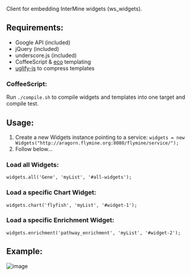 Client for embedding InterMine widgets (ws_widgets).

## Requirements:
- Google API (included)
- jQuery (included)
- underscore.js (included)
- CoffeeScript & [eco](https://github.com/sstephenson/eco) templating
- [uglify-js](https://github.com/mishoo/UglifyJS) to compress templates

### CoffeeScript:
Run `./compile.sh` to compile widgets and templates into one target and compile test.

## Usage:
1. Create a new Widgets instance pointing to a service: `widgets = new Widgets("http://aragorn.flymine.org:8080/flymine/service/");`
2. Follow below...

### Load all Widgets:
`widgets.all('Gene', 'myList', '#all-widgets');`
### Load a specific Chart Widget:
`widgets.chart('flyfish', 'myList', '#widget-1');`
### Load a specific Enrichment Widget:
`widgets.enrichment('pathway_enrichment', 'myList', '#widget-2');`

## Example:
![image](https://raw.github.com/radekstepan/intermine-widget-client/master/example.png)